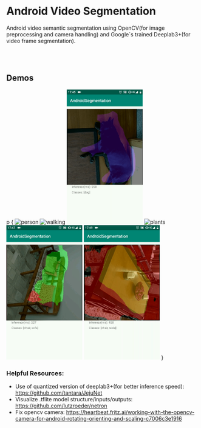 # Android Video Segmentation
Android video semantic segmentation using OpenCV(for image preprocessing and camera handling) and Google´s trained Deeplab3+(for video frame segmentation).

<br></br>
## Demos
p {
    <img src="Demos/person.gif" alt="person" width="200" height="355">
    <img src="Demos/walking.gif" alt="walking" width="200" height="355">
    <img src="Demos/dog.gif" alt="dog" width="200" height="355">
    <img src="Demos/plants.gif" alt="plants" width="200" height="355">
    <img src="Demos/sofa.gif" alt="sofa" width="200" height="355">
    <img src="Demos/table_chairs.gif" alt="table_chairs" width="200" height="355">
}


### Helpful Resources:
* Use of quantized version of deeplab3+(for better inference speed): https://github.com/tantara/JejuNet
* Visualize .tflite model structure/inputs/outputs: https://github.com/lutzroeder/netron
* Fix opencv camera: https://heartbeat.fritz.ai/working-with-the-opencv-camera-for-android-rotating-orienting-and-scaling-c7006c3e1916
